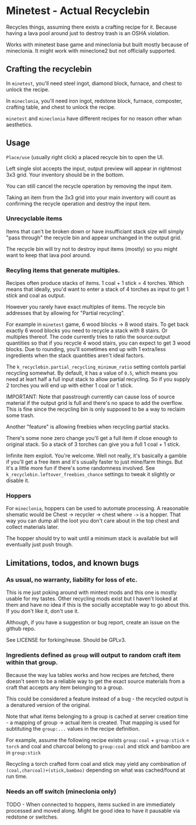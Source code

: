 # Minetest - Actual Recyclebin

Recycles things, assuming there exists a crafting recipe for it. Because having a lava pool around just to destroy trash is an OSHA violation.

Works with minetest base game and mineclonia but built mostly because of mineclonia. It might work with mineclone2 but not officially supported.

## Crafting the recyclebin

In `minetest`, you'll need steel ingot, diamond block, furnace, and chest to unlock the recipe.

In `mineclonia`, you'll need iron ingot, redstone block, furnace, composter, crafting table, and chest to unlock the recipe.

`minetest` and `mineclonia` have different recipes for no reason other whan aesthetics.

## Usage

`Place/use` (usually right click) a placed recycle bin to open the UI.

Left single slot accepts the input, output preview will appear in rightmost 3x3 grid. Your inventory should be in the bottom.

You can still cancel the recycle operation by removing the input item.

Taking an item from the 3x3 grid into your main inventory will count as confirming the recycle operation and destroy the input item.

### Unrecyclable items

Items that can't be broken down or have insufficiant stack size will simply "pass through" the recycle bin and appear unchanged in the output grid.

The recycle bin will try not to destroy input items (mostly) so you might want to keep that lava pool around.

### Recyling items that generate multiples.

Recipes often produce stacks of items. 1 coal + 1 stick  = 4 torches. Which means that ideally, you'd want to enter a stack of 4 torches as input to get 1 stick and coal as output.

However you rarely have exact multiples of items. The recycle bin addresses that by allowing for "Partial recycling".

For example in `minetest` game, 6 wood blocks -> 8 wood stairs. To get back exactly 6 wood blocks you need to recycle a stack with 8 stairs. Or multiples thereof. The code currently tries to ratio the source:output quantities so that if you recycle 4 wood stairs, you can expect to get 3 wood blocks. Due to rounding, you'll sometimes end up with 1 extra/less ingredients when the stack quantities aren't ideal factors.

The `k_recyclebin.partial_recycling_minimum_ratio` setting contols partial recycling somewhat. By default, it has a value of `0.5`, which means you need at leart half a full input stack to allow partial recycling. So if you supply 2 torches you will end up with either 1 coal or 1 stick.

IMPORTANT: Note that passtrough currently can cause loss of source material if the output grid is full and there's no space to add the overflow. This is fine since the recycling bin is only supposed to be a way to reclaim some trash.

Another "feature" is allowing freebies when recycling partial stacks. 

There's some none zero change you'll get a full item if close enough to original stack. So a stack of 3 torches can give you a full 1 coal + 1 stick.

Infinite item exploit. You're welcome. Well not really, it's basically a gamble if you'll get a free item and it's usually faster to just mine/farm things. But it's a little more fun if there's some randomness involved. See `k_recyclebin.leftover_freebies_chance` settings to tweak it slightly or disable it.

### Hoppers

For `mineclonia`, hoppers can be used to automate processing. A reasonable shematic would be Chest -> recycler -> chest where `->` is a hopper. That way you can dump all the loot you don't care about in the top chest and collect materials later.

The hopper should try to wait until a minimum stack is available but will eventually just push trough.

## Limitations, todos, and known bugs

### As usual, no warranty, liability for loss of etc.

This is me just poking around with mintest mods and this one is mostly usable for my tastes.
Other recycling mods exist but I haven't looked at them and have no idea if this is the socially acceptable way to go about this.
If you don't like it, don't use it.

Although, if you have a suggestion or bug report, create an issue on the github repo.

See LICENSE for forking/reuse. Should be GPLv3.

### Ingredients defined as `group` will output to random craft item within that group.

Because the way lua tables works and how recipes are fetched, there doesn't seem to be a reliable way
to get the exact source materials from a craft that accepts any item belonging to a group.

This could be considered a feature instead of a bug - the recycled output is a denatured version of the original.

Note that what items belonging to a group is cached at server creation time - a mapping of group -> actual item is created.
That mapping is used for subtituting the `group:...` values in the recipe definition.

For example, assume the following recipe exists `group:coal` + `group:stick` = `torch` and coal and charcoal belong to `group:coal` and stick and bamboo are in `group:stick`

Recycling a torch crafted form coal and stick may yield any combination of `(coal,charcoal)+(stick,bamboo)` depending on what was cached/found at run time. 

### Needs an off switch (mineclonia only)

TODO - When connected to hoppers, items sucked in are immediately processed and moved along. Might be good idea to have it pausable via redstone or switches.
